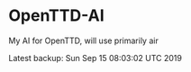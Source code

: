 # OpenTTD-AI
My AI for OpenTTD, will use primarily air

Latest backup: Sun Sep 15 08:03:02 UTC 2019
